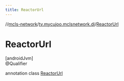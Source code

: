 ```yaml
---
title: ReactorUrl
---
```

//[mcls-network](../../../index.html)/[tv.mycujoo.mclsnetwork.di](../index.html)/[ReactorUrl](index.html)



# ReactorUrl



[androidJvm]\
@Qualifier



annotation class [ReactorUrl](index.html)


